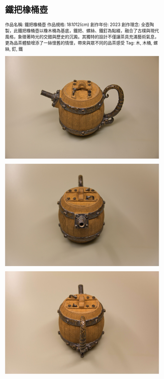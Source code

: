 # 鐵把橡桶壺

作品名稱: 鐵把橡桶壺
作品規格: 18*10*12(cm)
創作年份: 2023
創作理念: 全壺陶製，此鐵把橡桶壺以橡木桶為基底，鐵把、螺絲、鐵釘為點綴，融合了古樸與現代風格，象徵著時光的交錯與歷史的沉澱。其獨特的設計不僅讓茶具充滿藝術氣息，更為品茶體驗增添了一絲懷舊的情懷，帶來與眾不同的品茶感受
Tag: 木, 木桶, 螺絲, 釘, 鐵

![木桶壺01_3.jpg](%25E6%259C%25A8%25E6%25A1%25B6%25E5%25A3%25BA01_3.jpg)

![木桶壺01_4.jpg](%25E6%259C%25A8%25E6%25A1%25B6%25E5%25A3%25BA01_4.jpg)

![木桶壺01_2.jpg](%25E6%259C%25A8%25E6%25A1%25B6%25E5%25A3%25BA01_2.jpg)